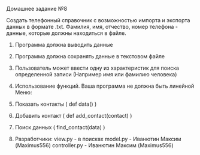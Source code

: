 Домашнее задание №8

Создать телефонный справочник с возможностью импорта и экспорта данных в формате .txt. Фамилия, имя, отчество, номер телефона - данные, которые должны находиться в файле.

1. Программа должна выводить данные
2. Программа должна сохранять данные в текстовом файле
3. Пользователь может ввести одну из характеристик для поиска определенной записи (Например имя или фамилию человека)
4. Использование функций. Ваша программа не должна быть линейной
Меню:

1. Показать контакты ( def data() )
2. Добавить контакт ( def add_contact(contact) )
3. Поиск данных ( find_contact(data) )
4. Разработчики: view.py - в поисках model.py - Иванютин Максим (Maximus556) controller.py - Иванютин Максим (Maximus556)